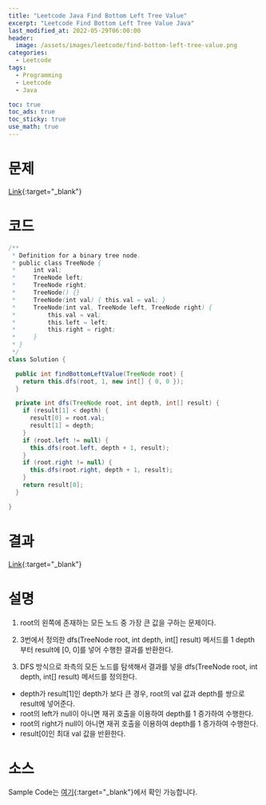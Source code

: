 ```yaml
---
title: "Leetcode Java Find Bottom Left Tree Value"
excerpt: "Leetcode Find Bottom Left Tree Value Java"
last_modified_at: 2022-05-29T06:00:00
header:
  image: /assets/images/leetcode/find-bottom-left-tree-value.png
categories:
  - Leetcode
tags:
  - Programming
  - Leetcode
  - Java

toc: true
toc_ads: true
toc_sticky: true
use_math: true
---
```

# 문제
[Link](https://leetcode.com/problems/find-bottom-left-tree-value/){:target="_blank"}

# 코드
```java
/**
 * Definition for a binary tree node.
 * public class TreeNode {
 *     int val;
 *     TreeNode left;
 *     TreeNode right;
 *     TreeNode() {}
 *     TreeNode(int val) { this.val = val; }
 *     TreeNode(int val, TreeNode left, TreeNode right) {
 *         this.val = val;
 *         this.left = left;
 *         this.right = right;
 *     }
 * }
 */
class Solution {

  public int findBottomLeftValue(TreeNode root) {
    return this.dfs(root, 1, new int[] { 0, 0 });
  }

  private int dfs(TreeNode root, int depth, int[] result) {
    if (result[1] < depth) {
      result[0] = root.val;
      result[1] = depth;
    }
    if (root.left != null) {
      this.dfs(root.left, depth + 1, result);
    }
    if (root.right != null) {
      this.dfs(root.right, depth + 1, result);
    }
    return result[0];
  }

}
```

# 결과
[Link](https://leetcode.com/submissions/detail/709296708/){:target="_blank"}

# 설명
1. root의 왼쪽에 존재하는 모든 노드 중 가장 큰 값을 구하는 문제이다.

2. 3번에서 정의한 dfs(TreeNode root, int depth, int[] result) 메서드를 1 depth부터 result에 [0, 0]를 넣어 수행한 결과를 반환한다.

3. DFS 방식으로 좌측의 모든 노드를 탐색해서 결과를 넣을 dfs(TreeNode root, int depth, int[] result) 메서드를 정의한다.
- depth가 result[1]인 depth가 보다 큰 경우, root의 val 값과 depth를 쌍으로 result에 넣어준다.
- root의 left가 null이 아니면 재귀 호출을 이용하여 depth를 1 증가하여 수행한다.
- root의 right가 null이 아니면 재귀 호출을 이용하여 depth를 1 증가하여 수행한다.
- result[0]인 최대 val 값을 반환한다.

# 소스
Sample Code는 [여기](https://github.com/GracefulSoul/leetcode/blob/master/src/main/java/gracefulsoul/problems/FindBottomLeftTreeValue.java){:target="_blank"}에서 확인 가능합니다.